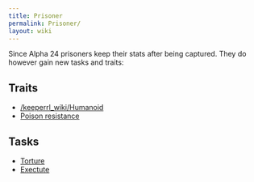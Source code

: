 ```yaml
---
title: Prisoner
permalink: Prisoner/
layout: wiki
---
```


Since Alpha 24 prisoners keep their stats after being captured. They do
however gain new tasks and traits:

Traits
------

-   [/keeperrl_wiki/Humanoid](/keeperrl_wiki/Humanoid "wikilink")
-   [Poison resistance](/keeperrl_wiki/Poison_Resistance "wikilink")

Tasks
-----

-   [Torture](/keeperrl_wiki/Torture_Room "wikilink")
-   [Exectute](/keeperrl_wiki/Prisoner_Head "wikilink")

